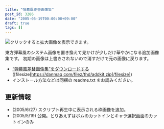 ```yaml
---
title: "弾幕風差替画像集"
post_id: 3286
date: "2005-05-19T00:00:00+09:00"
draft: true
tags: []
---
```



![クリックすると拡大画像を表示できます。](https://danmaq.com/image/thd/addkit_s.jpg)

東方弾幕風のシステム画像を置き換えて見かけが少しだけ華やかになる追加画像集です。
初期の画像は上書きされないので消すだけで元の画像に戻ります。

* [“弾幕風差替画像集”をダウンロードする](https://danmaq.com/filez/thd/addkit.zip) ([filesize]https://danmaq.com/filez/thd/addkit.zip[/filesize])
* インストール方法などは同梱の readme.txt をお読みください。

## 更新情報

* (2005/6/27) スクリプト再生中に表示される枠画像を追加。
* (2005/5/19) 公開。とりあえずはボムのカットインとキャラ選択画面のカットインのみ
